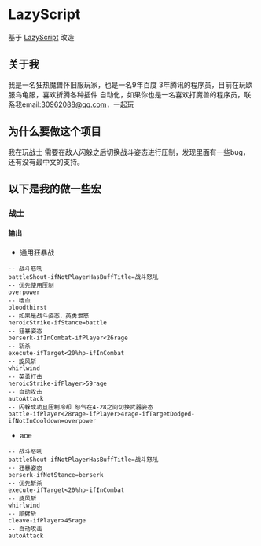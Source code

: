 # LazyScript

基于 [LazyScript](https://github.com/laytya/LazyScript) 改造

## 关于我

我是一名狂热魔兽怀旧服玩家，也是一名9年百度 3年腾讯的程序员，目前在玩欧服乌龟服，喜欢折腾各种插件 自动化，如果你也是一名喜欢打魔兽的程序员，联系我email:30962088@qq.com，一起玩

## 为什么要做这个项目

我在玩战士 需要在敌人闪躲之后切换战斗姿态进行压制，发现里面有一些bug，还有没有最中文的支持。


## 以下是我的做一些宏

### 战士

#### 输出

* 通用狂暴战

```
-- 战斗怒吼
battleShout-ifNotPlayerHasBuffTitle=战斗怒吼
-- 优先使用压制
overpower
-- 嗜血
bloodthirst
-- 如果是战斗姿态，英勇泄怒
heroicStrike-ifStance=battle
-- 狂暴姿态
berserk-ifInCombat-ifPlayer<26rage
-- 斩杀
execute-ifTarget<20%hp-ifInCombat
-- 旋风斩
whirlwind
-- 英勇打击
heroicStrike-ifPlayer>59rage
-- 自动攻击
autoAttack
-- 闪躲成功且压制冷却 怒气在4-28之间切换武器姿态
battle-ifPlayer<28rage-ifPlayer>4rage-ifTargetDodged-ifNotInCooldown=overpower
```

* aoe
```
-- 战斗怒吼
battleShout-ifNotPlayerHasBuffTitle=战斗怒吼
-- 狂暴姿态
berserk-ifNotStance=berserk
-- 优先斩杀
execute-ifTarget<20%hp-ifInCombat
-- 旋风斩
whirlwind
-- 顺劈斩
cleave-ifPlayer>45rage
-- 自动攻击
autoAttack
```